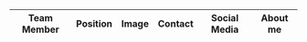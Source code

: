 
|Team Member | Position | Image | Contact | Social Media | About me|
|------------|----------|-------|--------|--------------|---------|
